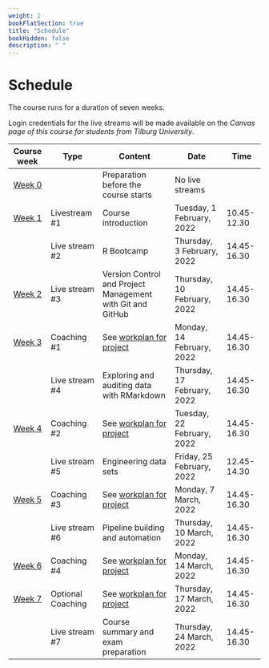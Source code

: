 ```yaml
---
weight: 2
bookFlatSection: true
title: "Schedule"
bookHidden: false
description: " "
---
```


# Schedule

The course runs for a duration of seven weeks.
 <!--, which consists of
- five weeks dedicated to skill-building, and
- three weeks dedicated to working on a team project.-->

Login credentials for the live streams will be made available on the *Canvas page of this course for students from Tilburg University*.



Course week|Type|Content|Date|Time
|:-:|---------|---------|-------------|--------------------|
|[Week 0](../../modules/prep)      | | Preparation before the course starts   |No live streams
|[Week 1](../../modules/week1)      |Livestream #1 |Course introduction  |Tuesday, 1 February, 2022|10.45-12.30|
|      |Live stream #2 |R Bootcamp | Thursday, 3 February, 2022|14.45-16.30|
|[Week 2](../../modules/week2)     |Live stream #3 |Version Control and Project Management with Git and GitHub|Thursday, 10 February, 2022|14.45-16.30|
|[Week 3](../../modules/week3)      |Coaching #1 | See [workplan for project](docs/course/project/workplan) |Monday, 14 February, 2022|14.45-16.30|
|        |Live stream #4 |Exploring and auditing data with RMarkdown |Thursday, 17 February, 2022|14.45-16.30|
|[Week 4](../../modules/week4)      |Coaching #2 | See [workplan for project](docs/course/project/workplan) |Tuesday, 22 February, 2022|14.45-16.30|
|      |Live stream #5 | Engineering data sets |Friday, 25 February, 2022|12.45-14.30|
|[Week 5](../../modules/week5)      |Coaching #3 | See [workplan for project](docs/course/project/workplan) |Monday, 7 March, 2022|14.45-16.30|
|      |Live stream #6 | Pipeline building and automation |Thursday, 10 March, 2022|14.45-16.30|
|[Week 6](../../modules/week6)      |Coaching #4 | See [workplan for project](docs/course/project/workplan) |Monday, 14 March, 2022|14.45-16.30|
|[Week 7](../../modules/week7)      |Optional Coaching | See [workplan for project](docs/course/project/workplan) |Thursday, 17 March, 2022|14.45-16.30|
|      |Live stream #7 | Course summary and exam preparation  |Thursday, 24 March, 2022|14.45-16.30|

<!--
Course week|Unit|Mon|Tue|Wed|Thu|Fri|Sat|Sun|
|:-:|:-:|:-:|:-:|:-:|:-:|:-:|:-:|:-:|
|*August 2021*
Week 1|1.1|30|31||||||
|*September 2021*
Week 1|1.1|||1|2|3|4|5|
Week 2|1.2|6|7|8|9|10|11|12
Week 3|1.3|13|14|15|16|17|18|19
Week 4|1.4|20|21|22|23|24|25|26
Week 5|1.5|27|28|29|30|||
|*October 2021*
Week 5|1.5|||||1|2|3
Week 6|1.6|4|5|6|7|8|9|10
Week 7|1.7|11|12|13|14|15|16|17
-->
<!--Week 8|3.7|22|23|24|25|26|27|28
 ||Exams|29|30|31
|*April 2021*
        |  |  |  |  ||1|2|3|4
|    |Exams|  |5|6|7|8|9|10|11
-->
